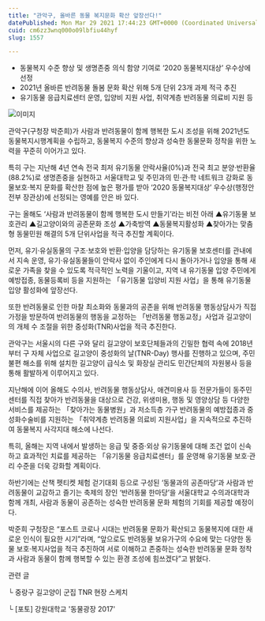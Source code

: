 ```yaml
---
title: "관악구, 올바른 동물 복지문화 확산 앞장선다!"
datePublished: Mon Mar 29 2021 17:44:23 GMT+0000 (Coordinated Universal Time)
cuid: cm6zz3wnq000o09lbfiu44hyf
slug: 1557

---
```



- 동물복지 수준 향상 및 생명존중 의식 함양 기여로 ‘2020 동물복지대상’ 우수상에 선정
- 2021년 올바른 반려동물 돌봄 문화 확산 위해 5개 단위 23개 과제 적극 추진
- 유기동물 응급치료센터 운영, 입양비 지원 사업, 취약계층 반려동물 의료비 지원 등

![이미지](https://cdn.hashnode.com/res/hashnode/image/upload/v1739247587787/6ad98455-2ed7-4767-8631-1d5ad113da6e.jpeg)

관악구(구청장 박준희)가 사람과 반려동물이 함께 행복한 도시 조성을 위해 2021년도 동물복지시행계획을 수립하고, 동물복지 수준의 향상과 성숙한 동물문화 정착을 위한 노력을 꾸준히 이어가고 있다.

특히 구는 지난해 4년 연속 전국 최저 유기동물 안락사율(0%)과 전국 최고 분양·반환율(88.2%)로 생명존중을 실현하고 서울대학교 및 주민과의 민·관·학 네트워크 강화로 동물보호·복지 문화를 확산한 점에 높은 평가를 받아 ‘2020 동물복지대상’ 우수상(행정안전부 장관상)에 선정되는 영예를 안은 바 있다.

구는 올해도 ‘사람과 반려동물이 함께 행복한 도시 만들기’라는 비전 아래 ▲유기동물 보호관리 ▲길고양이와의 공존문화 조성 ▲가축방역 ▲동물복지활성화 ▲찾아가는 맞춤형 동물민원 해결의 5개 단위사업을 적극 추진할 계획이다.

먼저, 유기·유실동물의 구조·보호와 반환·입양을 담당하는 유기동물 보호센터를 관내에서 지속 운영, 유기·유실동물들이 안락사 없이 주인에게 다시 돌아가거나 입양을 통해 새로운 가족을 찾을 수 있도록 적극적인 노력을 기울이고, 지역 내 유기동물 입양 주민에게 예방접종, 동물등록비 등을 지원하는 「유기동물 입양비 지원 사업」을 통해 유기동물 입양 활성화에 앞장선다.

또한 반려동물로 인한 마찰 최소화와 동물과의 공존을 위해 반려동물 행동상담사가 직접 가정을 방문하여 반려동물의 행동을 교정하는 「반려동물 행동교정」사업과 길고양이의 개체 수 조절을 위한 중성화(TNR)사업을 적극 추진한다.

관악구는 서울시의 다른 구와 달리 길고양이 보호단체들과의 긴밀한 협력 속에 2018년부터 구 자체 사업으로 길고양이 중성화의 날(TNR-Day) 행사를 진행하고 있으며, 주민불편 해소를 위해 설치한 길고양이 급식소 및 화장실 관리도 민간단체의 자원봉사 등을 통해 활발하게 이루어지고 있다.

지난해에 이어 올해도 수의사, 반려동물 행동상담사, 애견미용사 등 전문가들이 동주민센터를 직접 찾아가 반려동물을 대상으로 건강, 위생미용, 행동 및 영양상담 등 다양한 서비스를 제공하는 「찾아가는 동물병원」과 저소득층 가구 반려동물의 예방접종과 중성화수술비를 지원하는 「취약계층 반려동물 의료비 지원사업」을 지속적으로 추진하여 동물복지 사각지대 해소에 나선다.

특히, 올해는 지역 내에서 발생하는 응급 및 중증·외상 유기동물에 대해 조건 없이 신속하고 효과적인 치료를 제공하는 「유기동물 응급치료센터」를 운영해 유기동물 보호·관리 수준을 더욱 강화할 계획이다.

하반기에는 산책 펫티켓 체험 걷기대회 등으로 구성된 ‘동물과의 공존마당’과 사람과 반려동물이 교감하고 즐기는 축제의 장인 ‘반려동물 한마당’을 서울대학교 수의과대학과 함께 개최, 사람과 동물이 공존하는 성숙한 반려동물 문화 체험의 기회를 제공할 예정이다.

박준희 구청장은 “포스트 코로나 시대는 반려동물 문화가 확산되고 동물복지에 대한 새로운 인식이 필요한 시기”라며, “앞으로도 반려동물 보유가구의 수요에 맞는 다양한 동물 보호·복지사업을 적극 추진하여 서로 이해하고 존중하는 성숙한 반려동물 문화 정착과 사람과 동물이 함께 행복할 수 있는 환경 조성에 힘쓰겠다”고 밝혔다.

관련 글

└ 중랑구 길고양이 군집 TNR 현장 스케치

└ [포토] 강원대학교 '동물광장 2017'